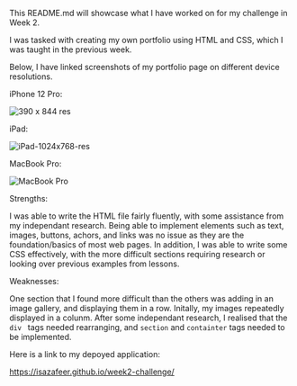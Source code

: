 This README.md will showcase what I have worked on for my challenge in Week 2.

I was tasked with creating my own portfolio using HTML and CSS, which I was taught in the previous week. 

Below, I have linked screenshots of my portfolio page on different device resolutions.

iPhone 12 Pro:

![390 x 844 res](https://github.com/isazafeer/week2-challenge/assets/116819407/b462e706-01a5-4611-8e3c-32e5cb43c9d2)

iPad:

![iPad-1024x768-res](https://github.com/isazafeer/week2-challenge/assets/116819407/55f47dfa-e1f1-4b95-9b42-e1442c6dea05)

MacBook Pro:

![MacBook Pro](https://github.com/isazafeer/week2-challenge/assets/116819407/72bd571f-4cf1-4c68-967d-8340ba21af5a)

Strengths:

I was able to write the HTML file fairly fluently, with some assistance from my independant research. Being able to implement elements such as text, images, buttons, achors, and links was no issue as they are the foundation/basics of most web pages.
In addition, I was able to write some CSS effectively, with the more difficult sections requiring research or looking over previous examples from lessons.

Weaknesses:

One section that I found more difficult than the others was adding in an image gallery, and displaying them in a row. Initally, my images repeatedly displayed in a colunm. After some independant research, I realised that the  `div ` tags needed rearranging, and `section` and `containter` tags needed to be implemented.

Here is a link to my depoyed application:

https://isazafeer.github.io/week2-challenge/